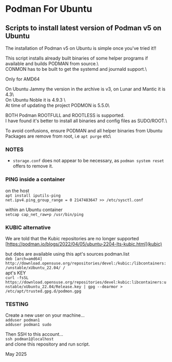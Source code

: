 # Podman For Ubuntu

## Scripts to install latest version of Podman v5 on Ubuntu

The installation of Podman v5 on Ubuntu is simple once you've tried it!!  

This script installs already built binaries of some helper programs if available and builds PODMAN from source.\  
CONMON has to be built to get the systemd and journald support.\  

Only for AMD64

On Ubuntu Jammy the version in the archive is v3, on Lunar and Mantic it is 4.3\  
On Ubuntu Noble it is 4.9.3 \  
At time of updating the project PODMON is 5.5.0\  

BOTH Podman ROOTFULL and  ROOTLESS is supported.\
I have found it's better to install all binaries and config files as SUDO/ROOT.\  

To avoid confusions, ensure PODMAN and all helper binaries from Ubuntu Packages are remove from root, i.e `apt purge` etc\  

###  NOTES
* `storage.conf` does not appear to be necessary, as `podman system reset` offers to remove it.


### PING inside a container
on the host\
`apt install iputils-ping`\
`net.ipv4.ping_group_range = 0 2147483647 >> /etc/sysctl.conf`

within an Ubuntu container\
`setcap cap_net_raw+p /usr/bin/ping`

### KUBIC alternative
We are told that the Kubic repositories are no longer supported\
[https://podman.io/blogs/2022/04/05/ubuntu-2204-lts-kubic.html](kubic)

but debs are available using this apt's sources podman.list\
`deb [arch=amd64] http://download.opensuse.org/repositories/devel:/kubic:/libcontainers:/unstable/xUbuntu_22.04/ /`\
apt's KEY\
`curl -fsSL https://download.opensuse.org/repositories/devel:kubic:libcontainers:unstable/xUbuntu_22.04/Release.key | gpg --dearmor > /etc/apt/trusted.gpg.d/podmon.gpg`

### TESTING
Create a new user on your machine...\
`adduser podman1`\
`adduser podman1 sudo`

Then SSH to this account...\
`ssh podman1@localhost` \
and clone this repository and run script.


May 2025
